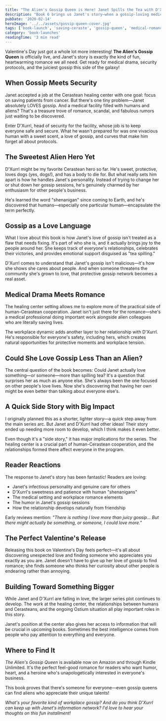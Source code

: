 ```yaml
---
title: "The Alien's Gossip Queen is Here! Janet Spills the Tea with D'Xurrl"
description: "Book 6 brings us Janet's story—when a gossip-loving medical professional meets the sweetest, most protective alien security chief, sparks fly!"
pubDate: '2020-02-14'
heroImage: '../../assets/gossip-queen-cover.jpg'
tags: ['book-launch', 'saving-ceraste', 'gossip-queen', 'medical-romance']
category: 'book-launches'
readingTime: '3 min read'
---
```


Valentine's Day just got a whole lot more interesting! **The Alien's Gossip Queen** is officially live, and Janet's story is exactly the kind of fun, heartwarming romance we all need. Get ready for medical drama, security protocols, and the juiciest gossip this side of the galaxy!

## When Gossip Meets Security

Janet accepted a job at the Cerastean healing center with one goal: focus on saving patients from cancer. But there's one tiny problem—Janet absolutely LOVES gossip. And a medical facility filled with humans and aliens? That's a treasure trove of romance, scandal, and fabulous rumors just waiting to be discovered.

Enter D'Xurrl, head of security for the facility, whose job is to keep everyone safe and secure. What he wasn't prepared for was one vivacious human with a sweet scent, a love of gossip, and curves that make him forget all about protocols.

## The Sweetest Alien Hero Yet

D'Xurrl might be my favorite Cerastean hero so far. He's sweet, protective, loves dogs (yes, dogs!), and has a body to die for. But what really sets him apart is how he handles Janet's personality. Instead of trying to change her or shut down her gossip sessions, he's genuinely charmed by her enthusiasm for other people's business.

He's learned the word "shenanigan" since coming to Earth, and he's discovered that humans—especially one particular human—encapsulate the term perfectly.

## Gossip as a Love Language

What I love about this book is how Janet's love of gossip isn't treated as a flaw that needs fixing. It's part of who she is, and it actually brings joy to the people around her. She keeps track of everyone's relationships, celebrates their victories, and provides emotional support disguised as "tea spilling."

D'Xurrl comes to understand that Janet's gossip isn't malicious—it's how she shows she cares about people. And when someone threatens the community she's grown to love, that protective gossip network becomes a real asset.

## Medical Drama Meets Romance

The healing center setting allows me to explore more of the practical side of human-Cerastean cooperation. Janet isn't just there for the romance—she's a medical professional doing important work alongside alien colleagues who are literally saving lives.

The workplace dynamic adds another layer to her relationship with D'Xurrl. He's responsible for everyone's safety, including hers, which creates natural opportunities for protective moments and workplace tension.

## Could She Love Gossip Less Than an Alien?

The central question of the book becomes: Could Janet actually love something—or someone—more than spilling tea? It's a question that surprises her as much as anyone else. She's always been the one focused on other people's love lives. Now she's discovering that having her own might be even better than talking about everyone else's.

## A Quick Side Story with Big Impact

I originally planned this as a shorter, lighter story—a quick step away from the main series arc. But Janet and D'Xurrl had other ideas! Their story ended up needing more room to develop, which I think makes it even better.

Even though it's a "side story," it has major implications for the series. The healing center is a crucial part of human-Cerastean cooperation, and the relationships formed there affect everyone in the program.

## Reader Reactions

The response to Janet's story has been fantastic! Readers are loving:

- Janet's infectious personality and genuine care for others
- D'Xurrl's sweetness and patience with human "shenanigans"
- The medical setting and workplace romance elements
- The humor in Janet's gossip sessions
- How the relationship develops naturally from friendship

Early reviews mention: *"There is nothing I love more than juicy gossip... But there might actually be something, or someone, I could love more."*

## The Perfect Valentine's Release

Releasing this book on Valentine's Day feels perfect—it's all about discovering unexpected love and finding someone who appreciates you exactly as you are. Janet doesn't have to give up her love of gossip to find romance; she finds someone who thinks her curiosity about other people is endearing rather than annoying.

## Building Toward Something Bigger

While Janet and D'Xurrl are falling in love, the larger series plot continues to develop. The work at the healing center, the relationships between humans and Cerasteans, and the ongoing Ostium situation all play important roles in this story.

Janet's position at the center also gives her access to information that will be crucial in upcoming books. Sometimes the best intelligence comes from people who pay attention to everything and everyone.

## Where to Find It

*The Alien's Gossip Queen* is available now on Amazon and through Kindle Unlimited. It's the perfect feel-good romance for readers who want humor, heart, and a heroine who's unapologetically interested in everyone's business.

This book proves that there's someone for everyone—even gossip queens can find aliens who appreciate their unique talents!

*What's your favorite kind of workplace gossip? And do you think D'Xurrl can keep up with Janet's information network? I'd love to hear your thoughts on this fun installment!*